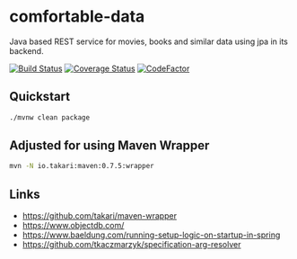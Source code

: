 # comfortable-data
Java based REST service for movies, books and similar data using jpa in its backend.

[![Build Status](https://travis-ci.org/Nachtfeuer/comfortable-data.svg?branch=master)](https://travis-ci.org/Nachtfeuer/comfortable-data)
[![Coverage Status](https://coveralls.io/repos/github/Nachtfeuer/comfortable-data/badge.svg?branch=master)](https://coveralls.io/github/Nachtfeuer/comfortable-data?branch=master)
[![CodeFactor](https://www.codefactor.io/repository/github/nachtfeuer/comfortable-data/badge)](https://www.codefactor.io/repository/github/nachtfeuer/comfortable-data)

## Quickstart

```bash
./mvnw clean package
```

## Adjusted for using Maven Wrapper

```bash
mvn -N io.takari:maven:0.7.5:wrapper
```

## Links
 - https://github.com/takari/maven-wrapper
 - https://www.objectdb.com/
 - https://www.baeldung.com/running-setup-logic-on-startup-in-spring
 - https://github.com/tkaczmarzyk/specification-arg-resolver

